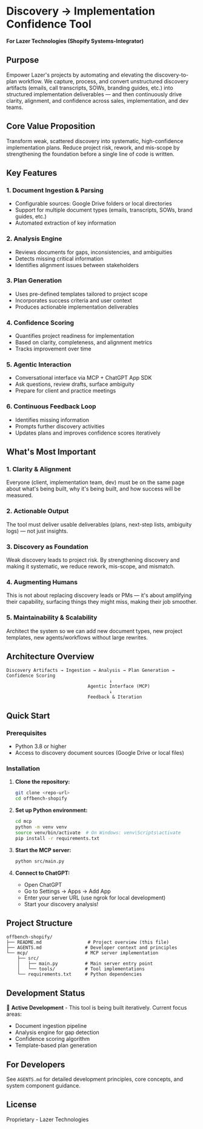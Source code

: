 # Discovery → Implementation Confidence Tool

**For Lazer Technologies (Shopify Systems-Integrator)**

## Purpose

Empower Lazer's projects by automating and elevating the discovery-to-plan workflow. We capture, process, and convert unstructured discovery artifacts (emails, call transcripts, SOWs, branding guides, etc.) into structured implementation deliverables — and then continuously drive clarity, alignment, and confidence across sales, implementation, and dev teams.

## Core Value Proposition

Transform weak, scattered discovery into systematic, high-confidence implementation plans. Reduce project risk, rework, and mis-scope by strengthening the foundation before a single line of code is written.

## Key Features

### 1. **Document Ingestion & Parsing**
- Configurable sources: Google Drive folders or local directories
- Support for multiple document types (emails, transcripts, SOWs, brand guides, etc.)
- Automated extraction of key information

### 2. **Analysis Engine**
- Reviews documents for gaps, inconsistencies, and ambiguities
- Detects missing critical information
- Identifies alignment issues between stakeholders

### 3. **Plan Generation**
- Uses pre-defined templates tailored to project scope
- Incorporates success criteria and user context
- Produces actionable implementation deliverables

### 4. **Confidence Scoring**
- Quantifies project readiness for implementation
- Based on clarity, completeness, and alignment metrics
- Tracks improvement over time

### 5. **Agentic Interaction**
- Conversational interface via MCP + ChatGPT App SDK
- Ask questions, review drafts, surface ambiguity
- Prepare for client and practice meetings

### 6. **Continuous Feedback Loop**
- Identifies missing information
- Prompts further discovery activities
- Updates plans and improves confidence scores iteratively

## What's Most Important

### 1. Clarity & Alignment
Everyone (client, implementation team, dev) must be on the same page about what's being built, why it's being built, and how success will be measured.

### 2. Actionable Output
The tool must deliver usable deliverables (plans, next-step lists, ambiguity logs) — not just insights.

### 3. Discovery as Foundation
Weak discovery leads to project risk. By strengthening discovery and making it systematic, we reduce rework, mis-scope, and mismatch.

### 4. Augmenting Humans
This is not about replacing discovery leads or PMs — it's about amplifying their capability, surfacing things they might miss, making their job smoother.

### 5. Maintainability & Scalability
Architect the system so we can add new document types, new project templates, new agents/workflows without large rewrites.

## Architecture Overview

```
Discovery Artifacts → Ingestion → Analysis → Plan Generation → Confidence Scoring
                                      ↓
                              Agentic Interface (MCP)
                                      ↓
                              Feedback & Iteration
```

## Quick Start

### Prerequisites
- Python 3.8 or higher
- Access to discovery document sources (Google Drive or local files)

### Installation

1. **Clone the repository:**
   ```bash
   git clone <repo-url>
   cd offbench-shopify
   ```

2. **Set up Python environment:**
   ```bash
   cd mcp
   python -m venv venv
   source venv/bin/activate  # On Windows: venv\Scripts\activate
   pip install -r requirements.txt
   ```

3. **Start the MCP server:**
   ```bash
   python src/main.py
   ```

4. **Connect to ChatGPT:**
   - Open ChatGPT
   - Go to Settings → Apps → Add App
   - Enter your server URL (use ngrok for local development)
   - Start your discovery analysis!

## Project Structure

```
offbench-shopify/
├── README.md                 # Project overview (this file)
├── AGENTS.md                # Developer context and principles
└── mcp/                     # MCP server implementation
    ├── src/
    │   ├── main.py          # Main server entry point
    │   └── tools/           # Tool implementations
    └── requirements.txt     # Python dependencies
```

## Development Status

🚧 **Active Development** - This tool is being built iteratively. Current focus areas:
- Document ingestion pipeline
- Analysis engine for gap detection
- Confidence scoring algorithm
- Template-based plan generation

## For Developers

See `AGENTS.md` for detailed development principles, core concepts, and system component guidance.

## License

Proprietary - Lazer Technologies
